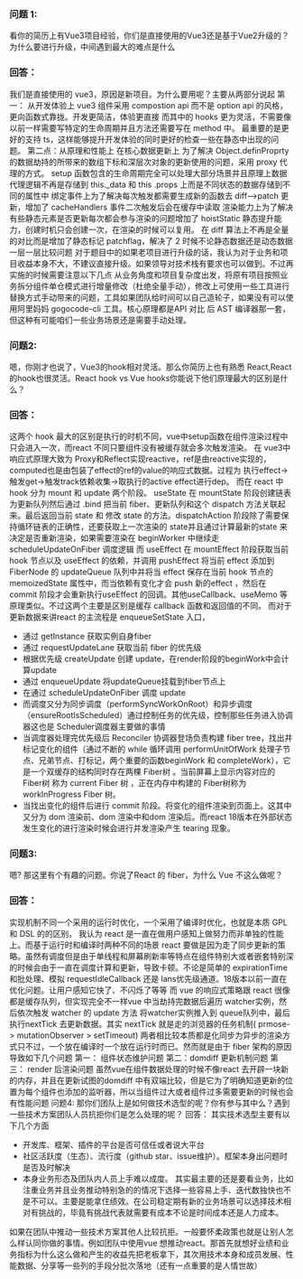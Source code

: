 ### 问题 1:
看你的简历上有Vue3项目经验，你们是直接使用的Vue3还是基于Vue2升级的？为什么要进行升级，中间遇到最大的难点是什么

### 回答：
我们是直接使用的 vue3，原因是新项目。为什么要用呢？主要从两部分说起
第一： 从开发体验上 
vue3 组件采用 compostion api 而不是 option api  的风格，更向函数式靠拢。开发更简洁，体验更直接
而其中的 hooks 更为灵活，不需要像以前一样需要写特定的生命周期并且方法还需要写在 method 中。
最重要的是更好的支持 ts，这样能够提升开发体验的同时更好的检查一些在静态中出现的问题。
第二点：从原理和性能上
 在核心数据更新上 为了解决 Object.definProprty  的数据劫持的所带来的数组下标和深层次对象的更新使用的问题，采用 proxy 代理的方式。 setup 函数包含的生命周期完全可以处理大部分场景并且原理上数据代理逻辑不再是存储到 this._data 和 this .props 上而是不同状态的数据存储到不同的属性中
绑定事件上为了解决每次触发都需要生成新的函数去 diff-->patch 更新，增加了 cacheHandlers 事件二次触发后会在缓存中读取
渲染能力上为了解决有些静态元素是否更新每次都会参与渲染的问题增加了 hoistStatic 静态提升能力，创建时机只会创建一次，在渲染的时候可以复用。
在 diff 算法上不再是全量的对比而是增加了静态标记 patchflag，解决了 2 时候不论静态数据还是动态数据一层一层比较问题
对于题目中的如果老项目进行升级的话，我认为对于业务和项目收益本身不大，不建议直接升级。如果领导对技术栈有要求也可以做到。不过再实施的时候需要注意以下几点
从业务角度和项目复杂度出发，将原有项目按照业务拆分组件单仓模式进行增量修改（杜绝全量手动），修改上可使用一些工具进行替换方式手动带来的问题，工具如果团队给时间可以自己造轮子，如果没有可以使用阿里妈妈 gogocode-cli 工具。核心原理都是API 对比 后 AST 编译器那一套，但这种有可能咱们一些业务场景还是需要手动处理。


### 问题2:
嗯，你刚才也说了，Vue3的hook相对灵活。那么你简历上也有熟悉 React,React的hook也很灵活。React hook vs Vue  hooks你能说下他们原理最大的区别是什么？

### 回答：
这两个 hook 最大的区别是执行的时机不同，vue中setup函数在组件渲染过程中只会进入一次，而react 不同只要组件没有被缓存就会多次触发渲染。
在 vue3中响应式原理大致为 Proxy和Reflect实现reactive，ref是由reactive实现的，computed也是由包装了effect的ref的value的响应式数据。过程为 执行effect→触发get→触发track依赖收集→取执行的active effect进行dep。
而在 react 中 hook 分为 mount 和 update 两个阶段。 
useState  在 mountState 阶段创建链表为更新队列然后通过 .bind 把当前 fiber、更新队列和这个 dispatch 方法关联起来。最后返回当前 state 和 修改 state 的方法。dispatchAction 阶段除了需要保持循环链表的正确性，还要获取上一次渲染的 state并且通过计算最新的state 来决定是否重新渲染，如果需要渲染在 beginWorker 中继续走scheduleUpdateOnFiber 调度逻辑
而 useEffect 在 mountEffect 阶段获取当前 hook 节点以及 useEffect 的依赖，并调用 pushEffect 将当前 effect 添加到 FiberNode 的 updateQueue 队列中并将当 effect 保存在当前 hook 节点的 memoizedState 属性中，而当依赖有变化才会 push 新的effect ，然后在commit 阶段才会重新执行useEffect 的回调。其他useCallback、useMemo 等原理类似。不过这两个主要是区别是缓存 callback 函数和返回值的不同。
而对于更新数据来讲react 的主流程是 enqueueSetState 入口，
- 通过 getInstance 获取实例自身fiber
- 通过 requestUpdateLane 获取当前 fiber 的优先级
- 根据优先级  createUpdate 创建 update，在render阶段的beginWork中会计算update 
- 通过 enqueueUpdate 将updateQueue挂载到fiber节点上 
- 在通过 scheduleUpdateOnFiber 调度 update
- 而调度又分为同步调度（performSyncWorkOnRoot）和异步调度（ensureRootIsScheduled）通过控制任务的优先级，控制那些任务进入协调器这也是 Scheduler调度器主要做的事情
- 当调度器处理完优先级后 Reconciler 协调器登场负责构建 fiber tree，找出并标记变化的组件（通过不断的 while 循环调用 performUnitOfWork 处理子节点、兄弟节点、打标记，两个重要的函数beginWork 和 completeWork），它是一个双缓存的结构同时存在两棵 Fiber树 。当前屏幕上显示内容对应的 Fiber树 称为 current Fiber 树 ，正在内存中构建的 Fiber树称为 workInProgress Fiber 树。
- 当找出变化的组件后进行 commit 阶段。将变化的组件渲染到页面上。这其中又分为 dom 渲染前、dom 渲染中和dom 渲染后。而react  18版本在外部状态发生变化的进行渲染时候会进行并发渲染产生 tearing 现象。
### 问题3:

嗯? 那这里有个有趣的问题。你说了React 的 fiber，为什么 Vue 不这么做呢？
### 回答：
实现机制不同一个采用的运行时优化，一个采用了编译时优化，也就是本质 GPL 和 DSL 的的区别。
我认为 react 是一直在做用户感知上做努力而非单独的性能上。而基于运行时和编译时两种不同的场景 react 要做是因为走了同步更新的策略。虽然有调度但是由于单线程和屏幕刷新率等特点在组件特别大或者嵌套特别深的时候会由于一直在调度计算和更新，导致卡顿。不论是简单的 expirationTime和批处理、模拟 requestIdleCallback 还是 lans优先级通道。18版本以前一直在优化问题。让用户感知它快了、不闪烁了等等
而 vue 的响应式策略跟 react 很像都是缓存队列，但实现完全不一样vue 中当劫持完数据后遍历 watcher实例，然后依次触发 watcher 的 update 方法 将watcher实例推入到 queue队列中，最后执行nextTick 去更新数据。其实 nextTick 就是走的浏览器的任务机制( prmose-> mutationObserver > setTimeout)
两者相比较本质都是化同步为异步的渲染方式只不过，一个放在编译时一个放在运行时而已。然而就是由于 fiber 架构的原因导致如下几个问题
第一： 组件状态维护问题
第二：domdiff 更新机制问题
第三： render 后渲染问题
虽然vue在组件数据处理的时候不像react 去开辟一块新的内存，并且在更新试图的domdiff 中有双端比较，但是它为了明确知道更新的位置为每个组件也添加的监听器，所以当组件过大或者组件过多需要更新的时候也会有性能问题
问题4:
那你们团队上是如何做技术选型的呢？你有参与其中么？遇到一些技术方案团队人员抗拒你们是怎么处理的呢？
回答：
其实技术选型主要有以下几个方面
- 开发库、框架、插件的平台是否可信任或者说大平台
- 社区活跃度（生态）、流行度（github star、issue维护）。框架本身出问题时是否及时解决
- 本身业务形态及团队内人员上手难以成度。
其实最主要的还是要看业务，比如注重业务并且业务推动特别急的的情况下选择一些容易上手、迭代数独快也不是不可以。主要是能拿住绩效。在公司稳定期有新的业务场景可以选择技术相对有挑战的，毕竟有挑战代表就需要有成本不论是时间成本还是人力成本。

如果在团队中推动一些技术方案其他人比较抗拒。一般要怀柔政策也就是让别人怎么样认同你做的事情。例如团队中使用vue 想推动react。那首先就想好业绩和业务指标为什么这么做和产生的收益先把老板拿下，其次用技术本身和成员发展、性能数据、分享等一些列的手段分批次落地（还有一点重要的是人情世故）